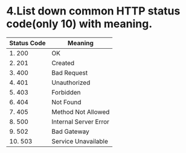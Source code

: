 # 4.List down common HTTP status code(only 10) with meaning.


| Status Code | Meaning               |
| ----------- | --------------------- |
| 1. 200      | OK                    |
| 2. 201      | Created               |
| 3. 400      | Bad Request           |
| 4. 401      | Unauthorized          |
| 5. 403      | Forbidden             |
| 6. 404      | Not Found             |
| 7. 405      | Method Not Allowed    |
| 8. 500      | Internal Server Error |
| 9. 502      | Bad Gateway           |
| 10. 503     | Service Unavailable   |